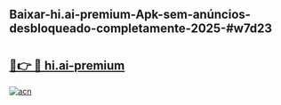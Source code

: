## Baixar-hi.ai-premium-Apk-sem-anúncios-desbloqueado-completamente-2025-#w7d23

# <h2><a href="https://ainizakaria.my?title=hi.ai-premium&ref=20M">🔗👉 🔴 hi.ai-premium</a></h2>

[![acn](https://github.com/user-attachments/assets/0f9c940e-d8b0-45ae-aac7-cd30a18b3e1c)](https://ainizakaria.my?title=hi.ai-premium&ref=20M)

